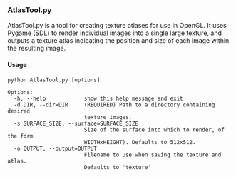 ### AtlasTool.py

AtlasTool.py is a tool for creating texture atlases for use in OpenGL. It uses Pygame
(SDL) to render individual images into a single large texture, and outputs a texture atlas
indicating the position and size of each image within the resulting image. 

#### Usage

	python AtlasTool.py [options]

	Options:
	  -h, --help            show this help message and exit
	  -d DIR, --dir=DIR     (REQUIRED) Path to a directory containing desired
	                        texture images.
	  -s SURFACE_SIZE, --surface=SURFACE_SIZE
	                        Size of the surface into which to render, of the form
	                        WIDTHxHEIGHT). Defaults to 512x512.
	  -o OUTPUT, --output=OUTPUT
	                        Filename to use when saving the texture and atlas.
	                        Defaults to 'texture'
